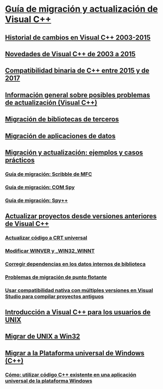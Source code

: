 # [Guía de migración y actualización de Visual C++](visual-cpp-porting-and-upgrading-guide.md)
## [Historial de cambios en Visual C++ 2003-2015](visual-cpp-change-history-2003-2015.md)
## [Novedades de Visual C++ de 2003 a 2015](visual-cpp-what-s-new-2003-through-2015.md)
## [Compatibilidad binaria de C++ entre 2015 y de 2017](binary-compat-2015-2017.md)
## [Información general sobre posibles problemas de actualización (Visual C++)](overview-of-potential-upgrade-issues-visual-cpp.md)
## [Migración de bibliotecas de terceros](porting-third-party-libraries.md)
## [Migración de aplicaciones de datos](porting-data-applications.md)
## [Migración y actualización: ejemplos y casos prácticos](porting-and-upgrading-examples-and-case-studies.md)
### [Guía de migración: Scribble de MFC](porting-guide-mfc-scribble.md)
### [Guía de migración: COM Spy](porting-guide-com-spy.md)
### [Guía de migración: Spy++](porting-guide-spy-increment.md)
## [Actualizar proyectos desde versiones anteriores de Visual C++](upgrading-projects-from-earlier-versions-of-visual-cpp.md)
### [Actualizar código a CRT universal](upgrade-your-code-to-the-universal-crt.md)
### [Modificar WINVER y _WIN32_WINNT](modifying-winver-and-win32-winnt.md)
### [Corregir dependencias en los datos internos de biblioteca](fix-your-dependencies-on-library-internals.md)
### [Problemas de migración de punto flotante](floating-point-migration-issues.md)
### [Usar compatibilidad nativa con múltiples versiones en Visual Studio para compilar proyectos antiguos](use-native-multi-targeting.md)
## [Introducción a Visual C++ para los usuarios de UNIX](introduction-to-visual-cpp-for-unix-users.md)
## [Migrar de UNIX a Win32](porting-from-unix-to-win32.md)
## [Migrar a la Plataforma universal de Windows (C++)](porting-to-the-universal-windows-platform-cpp.md)
### [Cómo: utilizar código C++ existente en una aplicación universal de la plataforma Windows](how-to-use-existing-cpp-code-in-a-universal-windows-platform-app.md)
